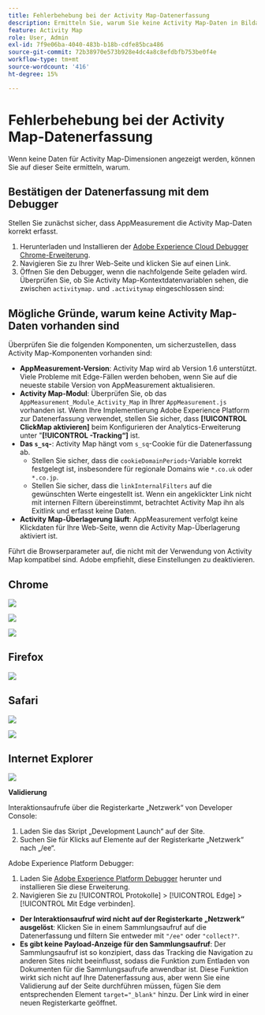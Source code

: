```yaml
---
title: Fehlerbehebung bei der Activity Map-Datenerfassung
description: Ermitteln Sie, warum Sie keine Activity Map-Daten in Bildanforderungen sehen können.
feature: Activity Map
role: User, Admin
exl-id: 7f9e06ba-4040-483b-b18b-cdfe85bca486
source-git-commit: 72b38970e573b928e4dc4a8c8efdbfb753be0f4e
workflow-type: tm+mt
source-wordcount: '416'
ht-degree: 15%

---
```


# Fehlerbehebung bei der Activity Map-Datenerfassung

Wenn keine Daten für Activity Map-Dimensionen angezeigt werden, können Sie auf dieser Seite ermitteln, warum.

## Bestätigen der Datenerfassung mit dem Debugger

Stellen Sie zunächst sicher, dass AppMeasurement die Activity Map-Daten korrekt erfasst.

1. Herunterladen und Installieren der [Adobe Experience Cloud Debugger Chrome-Erweiterung](https://experienceleague.adobe.com/de/docs/experience-platform/debugger/home).
2. Navigieren Sie zu Ihrer Web-Seite und klicken Sie auf einen Link.
3. Öffnen Sie den Debugger, wenn die nachfolgende Seite geladen wird. Überprüfen Sie, ob Sie Activity Map-Kontextdatenvariablen sehen, die zwischen `activitymap.` und `.activitymap` eingeschlossen sind:

## Mögliche Gründe, warum keine Activity Map-Daten vorhanden sind

Überprüfen Sie die folgenden Komponenten, um sicherzustellen, dass Activity Map-Komponenten vorhanden sind:

* **AppMeasurement-Version**: Activity Map wird ab Version 1.6 unterstützt. Viele Probleme mit Edge-Fällen werden behoben, wenn Sie auf die neueste stabile Version von AppMeasurement aktualisieren.
* **Activity Map-Modul**: Überprüfen Sie, ob das `AppMeasurement_Module_Activity_Map` in Ihrer `AppMeasurement.js` vorhanden ist. Wenn Ihre Implementierung Adobe Experience Platform zur Datenerfassung verwendet, stellen Sie sicher, dass **[!UICONTROL ClickMap aktivieren]** beim Konfigurieren der Analytics-Erweiterung unter &quot;**[!UICONTROL -Tracking“]** ist.
* **Das `s_sq`-**: Activity Map hängt vom `s_sq`-Cookie für die Datenerfassung ab.
   * Stellen Sie sicher, dass die `cookieDomainPeriods`-Variable korrekt festgelegt ist, insbesondere für regionale Domains wie `*.co.uk` oder `*.co.jp`.
   * Stellen Sie sicher, dass die `linkInternalFilters` auf die gewünschten Werte eingestellt ist. Wenn ein angeklickter Link nicht mit internen Filtern übereinstimmt, betrachtet Activity Map ihn als Exitlink und erfasst keine Daten.
* **Activity Map-Überlagerung läuft**: AppMeasurement verfolgt keine Klickdaten für Ihre Web-Seite, wenn die Activity Map-Überlagerung aktiviert ist.

Führt die Browserparameter auf, die nicht mit der Verwendung von Activity Map kompatibel sind. Adobe empfiehlt, diese Einstellungen zu deaktivieren.

## Chrome

![](assets/Chrome1.png)

![](assets/Chrome2.png)

![](assets/Chrome3.png)

## Firefox

![](assets/Firefox.png)

## Safari

![](assets/Safari1.png)

![](assets/Safari2.png)

## Internet Explorer

![](assets/IE1.png)


**Validierung**

Interaktionsaufrufe über die Registerkarte „Netzwerk“ von Developer Console:

1. Laden Sie das Skript „Development Launch“ auf der Site.
1. Suchen Sie für Klicks auf Elemente auf der Registerkarte „Netzwerk“ nach „/ee“.

Adobe Experience Platform Debugger:

1. Laden Sie [Adobe Experience Platform Debugger](https://chromewebstore.google.com/detail/adobe-experience-platform/bfnnokhpnncpkdmbokanobigaccjkpob) herunter und installieren Sie diese Erweiterung.
1. Navigieren Sie zu [!UICONTROL Protokolle] > [!UICONTROL Edge] > [!UICONTROL Mit Edge verbinden].

* **Der Interaktionsaufruf wird nicht auf der Registerkarte „Netzwerk“ ausgelöst**: Klicken Sie in einem Sammlungsaufruf auf die Datenerfassung und filtern Sie entweder mit `"/ee"` oder `"collect?"`.
* **Es gibt keine Payload-Anzeige für den Sammlungsaufruf**: Der Sammlungsaufruf ist so konzipiert, dass das Tracking die Navigation zu anderen Sites nicht beeinflusst, sodass die Funktion zum Entladen von Dokumenten für die Sammlungsaufrufe anwendbar ist. Diese Funktion wirkt sich nicht auf Ihre Datenerfassung aus, aber wenn Sie eine Validierung auf der Seite durchführen müssen, fügen Sie dem entsprechenden Element `target="_blank"` hinzu. Der Link wird in einer neuen Registerkarte geöffnet.
